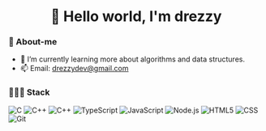<h1 align=center> 👋 Hello world, I'm drezzy </h1> 

### 🚀 About-me

- 📒 I’m currently learning more about algorithms and data structures.
- 📫 Email: drezzydev@gmail.com

### 🧑🏽‍💻 Stack
![C](https://img.shields.io/badge/-C-000?&logo=C&logoColor=007ACC)
![C++](https://img.shields.io/badge/-C++-000?&logo=cplusplus&logoColor=007ACC)
![C++](https://img.shields.io/badge/-Rust-000?&logo=rust&logoColor=FF6E00)
![TypeScript](https://img.shields.io/badge/-TypeScript-000?&logo=TypeScript&logoColor=007ACC)
![JavaScript](https://img.shields.io/badge/-JavaScript-000?&logo=JavaScript&logoColor=ddc508)
![Node.js](https://img.shields.io/badge/-Node-000?&logo=node.js)
![HTML5](https://img.shields.io/badge/-HTML5-000?&logo=html5&logoColor=E34F26)
![CSS](https://img.shields.io/badge/-CSS-000?&logo=css3&logoColor=1572B6)
![Git](https://img.shields.io/badge/-Git-000?&logo=git&logoColor=F05032)
